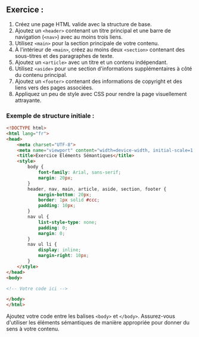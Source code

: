 ## Exercice :

1. Créez une page HTML valide avec la structure de base.
2. Ajoutez un `<header>` contenant un titre principal et une barre de navigation (`<nav>`) avec au moins trois liens.
3. Utilisez `<main>` pour la section principale de votre contenu.
4. À l'intérieur de `<main>`, créez au moins deux `<section>` contenant des sous-titres et des paragraphes de texte.
5. Ajoutez un `<article>` avec un titre et un contenu indépendant.
6. Utilisez `<aside>` pour une section d'informations supplémentaires à côté du contenu principal.
7. Ajoutez un `<footer>` contenant des informations de copyright et des liens vers des pages associées.
8. Appliquez un peu de style avec CSS pour rendre la page visuellement attrayante.

### Exemple de structure initiale :

```html
<!DOCTYPE html>
<html lang="fr">
<head>
    <meta charset="UTF-8">
    <meta name="viewport" content="width=device-width, initial-scale=1.0">
    <title>Exercice Éléments Sémantiques</title>
    <style>
        body {
            font-family: Arial, sans-serif;
            margin: 20px;
        }
        header, nav, main, article, aside, section, footer {
            margin-bottom: 20px;
            border: 1px solid #ccc;
            padding: 10px;
        }
        nav ul {
            list-style-type: none;
            padding: 0;
            margin: 0;
        }
        nav ul li {
            display: inline;
            margin-right: 10px;
        }
    </style>
</head>
<body>

<!-- Votre code ici -->

</body>
</html>
```

Ajoutez votre code entre les balises `<body>` et `</body>`. Assurez-vous d'utiliser les éléments sémantiques de manière appropriée pour donner du sens à votre contenu.